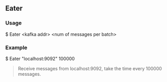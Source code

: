## Eater

### Usage

$ Eater \<kafka addr> \<num of messages per batch>

### Example

$ Eater "localhost:9092" 100000

> Receive messages from localhost:9092, take the time every 100000 messages.